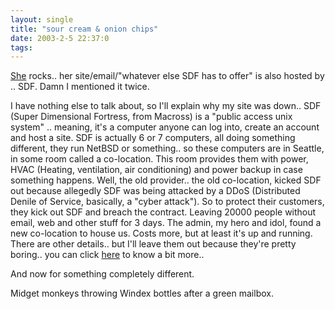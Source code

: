 ```yaml
---
layout: single
title: "sour cream & onion chips"
date: 2003-2-5 22:37:0
tags: 
---
```


[She][1] rocks.. her site/email/"whatever else SDF has to offer" is also hosted by .. SDF. Damn I mentioned it twice.





I have nothing else to talk about, so I'll explain why my site was down.. SDF (Super Dimensional Fortress, from Macross) is a "public access unix system" .. meaning, it's a computer anyone can log into, create an account and host a site. SDF is actually 6 or 7 computers, all doing something different, they run NetBSD or something.. so these computers are in Seattle, in some room called a co-location. This room provides them with power, HVAC (Heating, ventilation, air conditioning) and power backup in case something happens. Well, the old provider.. the old co-location, kicked SDF out because allegedly SDF was being attacked by a DDoS (Distributed Denile of Service, basically, a "cyber attack"). So to protect their customers, they kick out SDF and breach the contract. Leaving 20000 people without email, web and other stuff for 3 days. The admin, my hero and idol, found a new co-location to house us. Costs more, but at least it's up and running. There are other details.. but I'll leave them out because they're pretty boring.. you can click [here][2] to know a bit more..





And now for something completely different.





Midget monkeys throwing Windex bottles after a green mailbox.







   [1]: http://www.livejournal.com/~shromie
   [2]: http://www.lonestar.org
